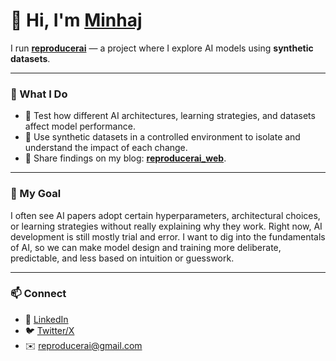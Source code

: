 # 👋 Hi, I'm **[Minhaj](https://ansariminhaj.github.io)**  

I run **[reproducerai](https://reproducerai.github.io/ai-repro-blog/)** — a project where I explore AI models using **synthetic datasets**.  

---

### 🔬 What I Do
- 🧪 Test how different AI architectures, learning strategies, and datasets affect model performance.
- 🎯 Use synthetic datasets in a controlled environment to isolate and understand the impact of each change.
- 📝 Share findings on my blog:  **[reproducerai_web](https://reproducerai.github.io/ai-repro-blog/)**. 

---

### 🌱 My Goal
I often see AI papers adopt certain hyperparameters, architectural choices, or learning strategies without really explaining why they work. Right now, AI development is still mostly trial and error. I want to dig into the fundamentals of AI, so we can make model design and training more deliberate, predictable, and less based on intuition or guesswork.

---

### 📫 Connect
- 💼 [LinkedIn](https://www.linkedin.com/in/minhaj-uddin-ansari-040573160/) 
- 🐦 [Twitter/X](https://x.com/minhajansari_) 
- ✉️ reproducerai@gmail.com  

